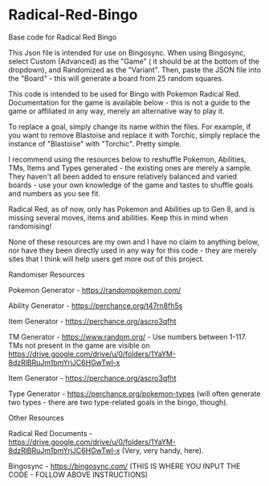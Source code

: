 # Radical-Red-Bingo
Base code for Radical Red Bingo

This Json file is intended for use on Bingosync. When using Bingosync, select Custom (Advanced) as the "Game" ( it should be at the bottom of the dropdown), and Randomized as the "Variant". Then, paste the JSON file into the "Board" - this will generate a board from 25 random squares.

This code is intended to be used for Bingo with Pokemon Radical Red. Documentation for the game is available below - this is not a guide to the game or affiliated in any way, merely an alternative way to play it.

To replace a goal, simply change its name within the files. For example, if you want to remove Blastoise and replace it with Torchic, simply replace the instance of "Blastoise" with "Torchic". Pretty simple.

I recommend using the resources below to reshuffle Pokemon, Abilities, TMs, Items and Types generated - the existing ones are merely a sample. They haven't all been added to ensure relatively balanced and varied boards - use your own knowledge of the game and tastes to shuffle goals and numbers as you see fit.

Radical Red, as of now, only has Pokemon and Abilities up to Gen 8, and is missing several moves, items and abilities. Keep this in mind when randomising!

None of these resources are my own and I have no claim to anything below, nor have they been directly used in any way for this code - they are merely sites that I think will help users get more out of this project.

Randomiser Resources

Pokemon Generator - https://randompokemon.com/

Ability Generator - https://perchance.org/t47rn8fh5s

Item Generator - https://perchance.org/ascro3qfht

TM Generator - https://www.random.org/ - Use numbers between 1-117. TMs not present in the game are visible on https://drive.google.com/drive/u/0/folders/1YaYM-8dzRlBRuJm1bmYrjJC6HGwTwl-x

Item Generator - https://perchance.org/ascro3qfht

Type Generator - https://perchance.org/pokemon-types (will often generate two types - there are two type-related goals in the bingo, though).

Other Resources

Radical Red Documents - https://drive.google.com/drive/u/0/folders/1YaYM-8dzRlBRuJm1bmYrjJC6HGwTwl-x (Very, very handy, here).

Bingosync - https://bingosync.com/ (THIS IS WHERE YOU INPUT THE CODE - FOLLOW ABOVE INSTRUCTIONS)
